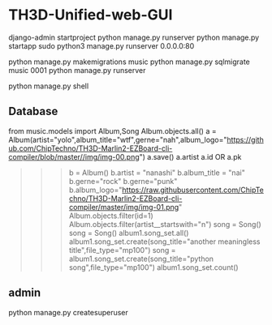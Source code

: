 # TH3D-Unified-web-GUI

django-admin startproject <project-name>
python manage.py runserver
python manage.py startapp <app-name>
sudo python3 manage.py runserver 0.0.0.0:80

python manage.py makemigrations music
python manage.py sqlmigrate music 0001
python manage.py runserver

python manage.py shell

## Database

from music.models import Album,Song
Album.objects.all()
a = Album(artist="yolo",album_title="wtf",gerne="nah",album_logo="https://github.com/ChipTechno/TH3D-Marlin2-EZBoard-cli-compiler/blob/master//img/img-00.png")
a.save()
a.artist
a.id OR a.pk
>>> b = Album()
>>> b.artist = "nanashi"
>>> b.album_title = "nai"
>>> b.gerne="rock"
>>> b.gerne="punk"
>>> b.album_logo="https://raw.githubusercontent.com/ChipTechno/TH3D-Marlin2-EZBoard-cli-compiler/master/img/img-01.png"
Album.objects.filter(id=1)
>>> Album.objects.filter(artist__startswith="n")
song = Song()
song = Song()
album1.song_set.all()
album1.song_set.create(song_title="another meaningless title",file_type="mp100")
song = album1.song_set.create(song_title="python song",file_type="mp100")
album1.song_set.count()


## admin

python manage.py createsuperuser